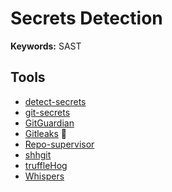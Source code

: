 # Secrets Detection

**Keywords:** SAST

## Tools

- [detect-secrets](/detect-secrets.md)
- [git-secrets](/git-secrets.md)
- [GitGuardian](https://gitguardian.com/)
- [Gitleaks](/gitleaks.md) 🌟
- [Repo-supervisor](https://github.com/auth0/repo-supervisor)
- [shhgit](/shhgit.md)
- [truffleHog](/trufflehog.md)
- [Whispers](https://github.com/Skyscanner/whispers)
